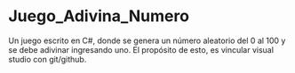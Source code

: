 # Juego_Adivina_Numero

Un juego escrito en C#, donde se genera un número aleatorio del 0 al 100 y se debe adivinar ingresando uno.
El propósito de esto, es vincular visual studio con git/github.
